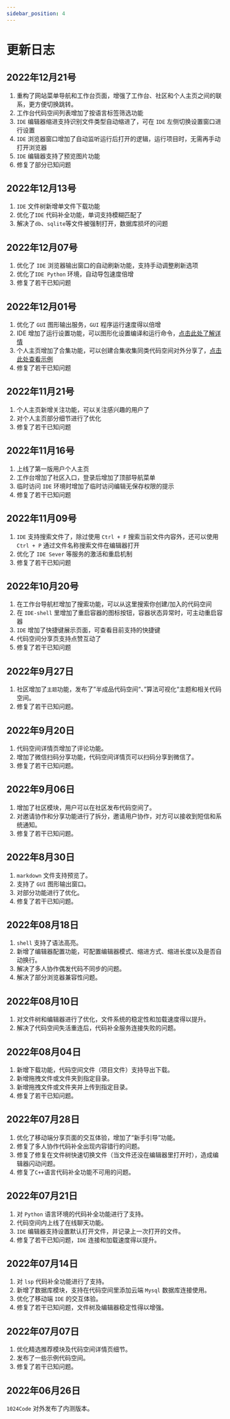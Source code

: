```yaml
---
sidebar_position: 4
---
```


# 更新日志

## 2022年12月21号

1. 重构了网站菜单导航和工作台页面，增强了工作台、社区和个人主页之间的联系，更方便切换跳转。
2. 工作台代码空间列表增加了按语言标签筛选功能
3. `IDE` 编辑器缩进支持识别文件类型自动缩进了，可在 `IDE` 左侧切换设置窗口进行设置
4. `IDE` 浏览器窗口增加了自动监听运行后打开的逻辑，运行项目时，无需再手动打开浏览器
5. `IDE` 编辑器支持了预览图片功能
6. 修复了部分已知问题


## 2022年12月13号

1. `IDE` 文件树新增单文件下载功能
2. 优化了`IDE` 代码补全功能，单词支持模糊匹配了
3. 解决了`db`、`sqlite`等文件被强制打开，数据库损坏的问题


## 2022年12月07号

1. 优化了 `IDE` 浏览器输出窗口的自动刷新功能，支持手动调整刷新选项
2. 优化了`IDE Python` 环境，自动导包速度倍增 
3. 修复了若干已知问题


## 2022年12月01号

1. 优化了 `GUI` 图形输出服务，`GUI` 程序运行速度得以倍增
2. IDE 增加了运行设置功能，可以图形化设置编译和运行命令，[点击此处了解详情](https://docs.1024code.com/Features/runcommand)
3. 个人主页增加了合集功能，可以创建合集收集同类代码空间对外分享了，[点击此处查看示例](https://1024code.com/collections/1)
4. 修复了若干已知问题


## 2022年11月21号

1. 个人主页新增关注功能，可以关注感兴趣的用户了
2. 对个人主页部分细节进行了优化
3. 修复了若干已知问题


## 2022年11月16号

1. 上线了第一版用户个人主页
2. 工作台增加了社区入口，登录后增加了顶部导航菜单
3. 临时访问 `IDE` 环境时增加了临时访问编辑无保存权限的提示
4. 修复了若干已知问题


## 2022年11月09号

1. `IDE` 支持搜索文件了，除过使用 `Ctrl + F` 搜索当前文件内容外，还可以使用 `Ctrl + P` 通过文件名称搜索文件在编辑器打开
2. 优化了 `IDE Sever` 等服务的激活和重启机制
3. 修复了若干已知问题



## 2022年10月20号

1. 在工作台导航栏增加了搜索功能，可以从这里搜索你创建/加入的代码空间
2. 在 `IDE-shell` 里增加了重启容器的图标按钮，容器状态异常时，可主动重启容器
3. `IDE` 增加了快捷键展示页面，可查看目前支持的快捷键
4. 代码空间分享页支持点赞互动了
5. 修复了若干已知问题


## 2022年9月27日

1. 社区增加了`主题`功能，发布了”半成品代码空间“、”算法可视化“主题和相关代码空间。
2. 修复了若干已知问题。



## 2022年9月20日

1. 代码空间详情页增加了评论功能。
2. 增加了微信扫码分享功能，代码空间详情页可以扫码分享到微信了。
3. 修复了若干已知问题。


## 2022年9月06日

1. 增加了社区模块，用户可以在社区发布代码空间了。
2. 对邀请协作和分享功能进行了拆分，邀请用户协作，对方可以接收到短信和系统通知。
3. 修复了若干已知问题。


## 2022年8月30日

1. `markdown` 文件支持预览了。
2. 支持了 `GUI` 图形输出窗口。
3. 对部分功能进行了优化。
4. 修复了若干已知问题。



## 2022年08月18日 

1. `shell` 支持了语法高亮。
2. 新增了编辑器配置功能，可配置编辑器模式、缩进方式、缩进长度以及是否自动换行。
3. 解决了多人协作偶发代码不同步的问题。
4. 解决了部分浏览器兼容性问题。



## 2022年08月10日 

1. 对文件树和编辑器进行了优化，文件系统的稳定性和加载速度得以提升。
2. 解决了代码空间失活重连后，代码补全服务连接失败的问题。



## 2022年08月04日 

1. 新增下载功能，代码空间文件（项目文件）支持导出下载。
2. 新增拖拽文件或文件夹到指定目录。
3. 新增拖拽文件或文件夹并上传到指定目录。
4. 修复了若干已知问题。



## 2022年07月28日 

1. 优化了移动端分享页面的交互体验，增加了“新手引导”功能。
2. 修复了多人协作代码补全出现内容错行的问题。
3. 修复了修复在文件树快速切换文件（当文件还没在编辑器里打开时），造成编辑器闪动问题。
4. 修复了`C++`语言代码补全功能不可用的问题。



## 2022年07月21日 

1. 对 `Python` 语言环境的代码补全功能进行了支持。
2. 代码空间内上线了在线聊天功能。
3. `IDE` 编辑器支持设置默认打开文件，并记录上一次打开的文件。
4. 修复了若干已知问题，`IDE` 连接和加载速度得以提升。



## 2022年07月14日 

1. 对 `lsp` 代码补全功能进行了支持。
2. 新增了数据库模块，支持在代码空间里添加云端 `Mysql` 数据库连接使用。
3. 优化了移动端 `IDE` 的交互体验。
4. 修复了若干已知问题，文件树及编辑器稳定性得以增强。



## 2022年07月07日

1. 优化精选推荐模块及代码空间详情页细节。
2. 发布了一些示例代码空间。
3. 修复了若干已知问题。

## 2022年06月26日

`1024Code` 对外发布了内测版本。
